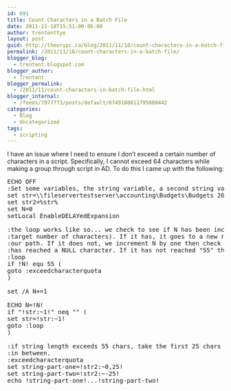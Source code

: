 ```yaml
---
id: 691
title: Count Characters in a Batch File
date: 2011-11-18T15:51:00-06:00
author: trententtye
layout: post
guid: http://theorypc.ca/blog/2011/11/18/count-characters-in-a-batch-file/
permalink: /2011/11/18/count-characters-in-a-batch-file/
blogger_blog:
  - trentent.blogspot.com
blogger_author:
  - Trentent
blogger_permalink:
  - /2011/11/count-characters-in-batch-file.html
blogger_internal:
  - /feeds/7977773/posts/default/6749188811795080442
categories:
  - Blog
  - Uncategorized
tags:
  - scripting
---
```

I have an issue where I need to ensure I don&#8217;t exceed a certain number of characters in a script. Specifically, I cannot exceed 64 characters while making a group through script in AD. To do this I came up with the following:

<pre class="lang:batch decode:true">ECHO OFF
:Set some variables, the string variable, a second string variable and our starting count.
set str=\\fileservertestserver\accounting\Budgets\Budgets 2012\2012 Budget GA Loads
set str2=%str%
set N=0
setLocal EnableDELAYedExpansion

:the loop works like so... we check to see if N has been incremented to 55 (our 
:target number of characters). If it has, it goes to a new routine which creates
:our path. If it does not, we increment N by one then check to see if the string
:has reached a NULL character. If it has not reached "55" then goto loop and repeat.
:loop
if !N! equ 55 (
goto :exceedcharacterquota
)

set /A N+=1

ECHO N=!N!
if "!str:~1!" neq "" (
set str=!str:~1!
goto :loop
)

:if string length exceeds 55 chars, take the first 25 chars and the last 25 chars with an ellipse (...)
:in between.
:exceedcharacterquota
set string-part-one=!str2:~0,25!
set string-part-two=!str2:~-25!
echo !string-part-one!...!string-part-two!</pre>

&nbsp;

&nbsp;

<!-- AddThis Advanced Settings generic via filter on the_content -->

<!-- AddThis Share Buttons generic via filter on the_content -->